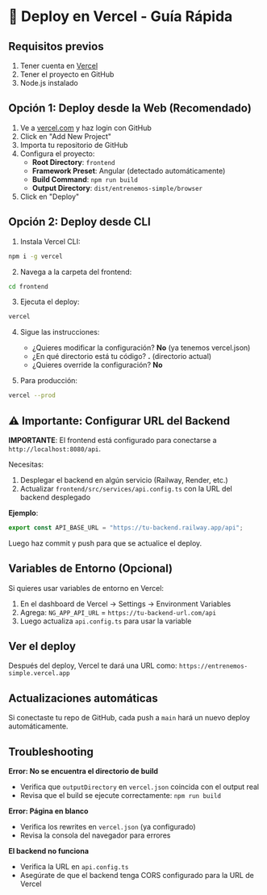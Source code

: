 # 🚀 Deploy en Vercel - Guía Rápida

## Requisitos previos

1. Tener cuenta en [Vercel](https://vercel.com)
2. Tener el proyecto en GitHub
3. Node.js instalado

## Opción 1: Deploy desde la Web (Recomendado)

1. Ve a [vercel.com](https://vercel.com) y haz login con GitHub
2. Click en "Add New Project"
3. Importa tu repositorio de GitHub
4. Configura el proyecto:
    - **Root Directory**: `frontend`
    - **Framework Preset**: Angular (detectado automáticamente)
    - **Build Command**: `npm run build`
    - **Output Directory**: `dist/entrenemos-simple/browser`
5. Click en "Deploy"

## Opción 2: Deploy desde CLI

1. Instala Vercel CLI:

```bash
npm i -g vercel
```

2. Navega a la carpeta del frontend:

```bash
cd frontend
```

3. Ejecuta el deploy:

```bash
vercel
```

4. Sigue las instrucciones:

    - ¿Quieres modificar la configuración? **No** (ya tenemos vercel.json)
    - ¿En qué directorio está tu código? **.** (directorio actual)
    - ¿Quieres override la configuración? **No**

5. Para producción:

```bash
vercel --prod
```

## ⚠️ Importante: Configurar URL del Backend

**IMPORTANTE**: El frontend está configurado para conectarse a `http://localhost:8080/api`.

Necesitas:

1. Desplegar el backend en algún servicio (Railway, Render, etc.)
2. Actualizar `frontend/src/services/api.config.ts` con la URL del backend desplegado

**Ejemplo**:

```typescript
export const API_BASE_URL = "https://tu-backend.railway.app/api";
```

Luego haz commit y push para que se actualice el deploy.

## Variables de Entorno (Opcional)

Si quieres usar variables de entorno en Vercel:

1. En el dashboard de Vercel → Settings → Environment Variables
2. Agrega: `NG_APP_API_URL` = `https://tu-backend-url.com/api`
3. Luego actualiza `api.config.ts` para usar la variable

## Ver el deploy

Después del deploy, Vercel te dará una URL como:
`https://entrenemos-simple.vercel.app`

## Actualizaciones automáticas

Si conectaste tu repo de GitHub, cada push a `main` hará un nuevo deploy automáticamente.

## Troubleshooting

**Error: No se encuentra el directorio de build**

-   Verifica que `outputDirectory` en `vercel.json` coincida con el output real
-   Revisa que el build se ejecute correctamente: `npm run build`

**Error: Página en blanco**

-   Verifica los rewrites en `vercel.json` (ya configurado)
-   Revisa la consola del navegador para errores

**El backend no funciona**

-   Verifica la URL en `api.config.ts`
-   Asegúrate de que el backend tenga CORS configurado para la URL de Vercel
